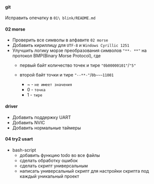 #### git
Исправить опечатку в `01\ blink/README.md`

#### 02 morse
- Проверить все символы в алфавите `02 morse`
- Добавить кириллицу для `UTF-8` и `Windows Cyrillic 1251`
- Улучшить логику морзе преобразования символов `"**- **"` на протокол BMP(Binary Morse Protocol), где 
    - первый байт количество точек и тире `"0b00000101"`/`"5"`
    - второй байт точки и тире `"--**-"`/`0b~~~11001`
        
        - ~ - `не имеет значения`
        - 0 - `точка`
        - 1 - `тире`

#### driver
- Добавить поддержку UART
- Добавить NVIC
- Добавить нормальные таймеры

#### 04 try2 usart
- bash-script
    - добавить функцию todo во все файлы
    - сделать обработку ошибок
    - сделать скрипт универсальным
    - написать универсальный скрипт для настройки скрипта под каждый уникальный проект